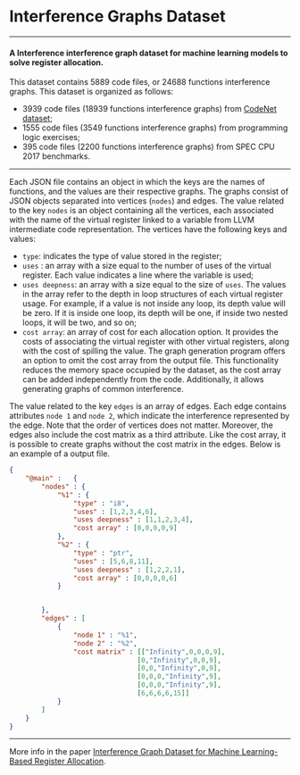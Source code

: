 # Interference Graphs Dataset
---
#### A Interference interference graph dataset for machine learning models to solve register allocation.

This dataset contains 5889 code files, or 24688 functions interference graphs. This dataset is organized as follows:

- 3939 code files (18939 functions interference graphs) from [CodeNet dataset](https://developer.ibm.com/data/project-codenet/); 
- 1555 code files (3549 functions interference graphs) from programming logic exercises; 
- 395 code files (2200 functions interference graphs) from SPEC CPU 2017 benchmarks. 

---

Each JSON file contains an object in which the keys are the names of functions, and the values are their respective graphs. The graphs consist of JSON objects separated into vertices (`nodes`) and edges. The value related to the key `nodes` is an object containing all the vertices, each associated with the name of the virtual register linked to a variable from LLVM intermediate code representation. The vertices have the following keys and values:

- `type`: indicates the type of value stored in the register;
- `uses` :  an array with a size equal to the number of uses of the virtual register. Each value indicates a line where the variable is used;
- `uses deepness`: an array with a size equal to the size of `uses`. The values in the array refer to the depth in loop structures of each virtual register usage. For example, if a value is not inside any loop, its depth value will be zero. If it is inside one loop, its depth will be one, if inside two nested loops, it will be two, and so on;
- `cost array`: an array of cost for each allocation option. It provides the costs of associating the virtual register with other virtual registers, along with the cost of spilling the value. The graph generation program offers an option to omit the cost array from the output file. This functionality reduces the memory space occupied by the dataset, as the cost array can be added independently from the code. Additionally, it allows generating graphs of common interference.

The value related to the key `edges` is an array of edges. Each edge contains attributes `node 1` and `node 2`, which indicate the interference represented by the edge. Note that the order of vertices does not matter. Moreover, the edges also include the cost matrix as a third attribute. Like the cost array, it is possible to create graphs without the cost matrix in the edges. Below is an example of a output file.

```JSON
{
    "@main" :   {
        "nodes" : {
            "%1" : {
                "type" : "i8",
                "uses" : [1,2,3,4,6],
                "uses deepness" : [1,1,2,3,4],
                "cost array" : [0,0,0,0,9]
            },
            "%2" : {
                "type" : "ptr",
                "uses" : [5,6,8,11],
                "uses deepness" : [1,2,2,1],
                "cost array" : [0,0,0,0,6]
            }


        },
        "edges" : [
            {
                "node 1" : "%1",
                "node 2" : "%2",
                "cost matrix" : [["Infinity",0,0,0,9],
                                [0,"Infinity",0,0,9],
                                [0,0,"Infinity",0,9],
                                [0,0,0,"Infinity",9],
                                [0,0,0,"Infinity",9],
                                [6,6,6,6,15]]
            }
        ]
    }
}
```
---
More info in the paper [Interference Graph Dataset for Machine Learning-Based Register Allocation](https://ieeexplore.ieee.org/document/10720063).
